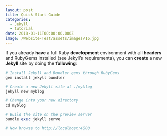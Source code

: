 ```yaml
---
layout: post
title: Quick Start Guide
categories:
  - Jekyll
  - tutorial
date: 2018-01-11T00:00:00.000Z
image: /Website-Test/assets/images/16.jpg
---
```

If you already **have** a full Ruby **development** environment with all **headers** and RubyGems installed (see Jekyll’s requirements), you can **create** a new **Jekyll** site by doing the **following**:

```ruby
# Install Jekyll and Bundler gems through RubyGems
gem install jekyll bundler

# Create a new Jekyll site at ./myblog
jekyll new myblog

# Change into your new directory
cd myblog

# Build the site on the preview server
bundle exec jekyll serve

# Now browse to http://localhost:4000
```

